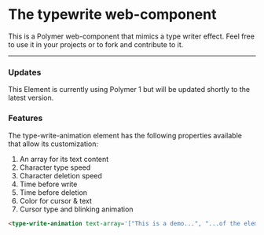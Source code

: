 # The typewrite web-component
This is a Polymer web-component that mimics a type writer effect.
Feel free to use it in your projects or to fork and contribute to it.

----
### Updates
This Element is currently using Polymer 1 but will be updated shortly to the latest version.

### Features
The type-write-animation element has the following properties available that allow its customization:

1. An array for its text content
2. Character type speed
3. Character deletion speed
4. Time before write
5. Time before deletion
6. Color for cursor & text
7. Cursor type and blinking animation



<!--
```
<custom-element-demo>
  <template>
    <link rel="import" href="type-write-animation.html">
    <next-code-block></next-code-block>
  </template>
</custom-element-demo>
```
-->
```html
<type-write-animation text-array='["This is a demo...", "...of the element"]'></type-write-animation>
```
